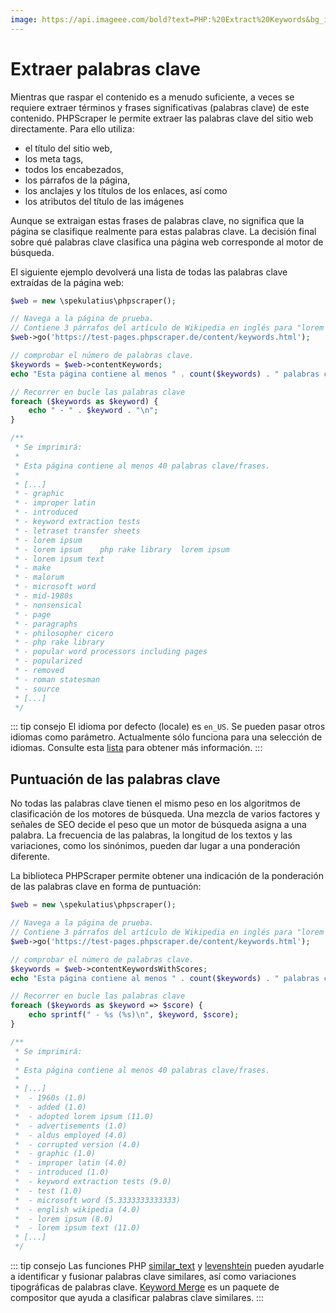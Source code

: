 ```yaml
---
image: https://api.imageee.com/bold?text=PHP:%20Extract%20Keywords&bg_image=https://images.unsplash.com/photo-1542762933-ab3502717ce7
---
```


# Extraer palabras clave

Mientras que raspar el contenido es a menudo suficiente, a veces se requiere extraer términos y frases significativas (palabras clave) de este contenido. PHPScraper le permite extraer las palabras clave del sitio web directamente. Para ello utiliza:

- el título del sitio web,
- los meta tags,
- todos los encabezados,
- los párrafos de la página,
- los anclajes y los títulos de los enlaces, así como
- los atributos del título de las imágenes

Aunque se extraigan estas frases de palabras clave, no significa que la página se clasifique realmente para estas palabras clave. La decisión final sobre qué palabras clave clasifica una página web corresponde al motor de búsqueda.

El siguiente ejemplo devolverá una lista de todas las palabras clave extraídas de la página web:

```PHP
$web = new \spekulatius\phpscraper();

// Navega a la página de prueba.
// Contiene 3 párrafos del artículo de Wikipedia en inglés para "lorem ipsum"
$web->go('https://test-pages.phpscraper.de/content/keywords.html');

// comprobar el número de palabras clave.
$keywords = $web->contentKeywords;
echo "Esta página contiene al menos " . count($keywords) . " palabras clave/frases.\n\n";

// Recorrer en bucle las palabras clave
foreach ($keywords as $keyword) {
    echo " - " . $keyword . "\n";
}

/**
 * Se imprimirá:
 *
 * Esta página contiene al menos 40 palabras clave/frases.
 *
 * [...]
 * - graphic
 * - improper latin
 * - introduced
 * - keyword extraction tests
 * - letraset transfer sheets
 * - lorem ipsum
 * - lorem ipsum    php rake library  lorem ipsum
 * - lorem ipsum text
 * - make
 * - malorum
 * - microsoft word
 * - mid-1980s
 * - nonsensical
 * - page
 * - paragraphs
 * - philosopher cicero
 * - php rake library
 * - popular word processors including pages
 * - popularized
 * - removed
 * - roman statesman
 * - source
 * [...]
 */
```

::: tip consejo
El idioma por defecto (locale) es `en_US`. Se pueden pasar otros idiomas como parámetro. Actualmente sólo funciona para una selección de idiomas. Consulte esta [lista](https://github.com/Donatello-za/rake-php-plus#currently-supported-languages) para obtener más información.
:::


## Puntuación de las palabras clave

No todas las palabras clave tienen el mismo peso en los algoritmos de clasificación de los motores de búsqueda. Una mezcla de varios factores y señales de SEO decide el peso que un motor de búsqueda asigna a una palabra. La frecuencia de las palabras, la longitud de los textos y las variaciones, como los sinónimos, pueden dar lugar a una ponderación diferente.

La biblioteca PHPScraper permite obtener una indicación de la ponderación de las palabras clave en forma de puntuación:


```PHP
$web = new \spekulatius\phpscraper();

// Navega a la página de prueba.
// Contiene 3 párrafos del artículo de Wikipedia en inglés para "lorem ipsum"
$web->go('https://test-pages.phpscraper.de/content/keywords.html');

// comprobar el número de palabras clave.
$keywords = $web->contentKeywordsWithScores;
echo "Esta página contiene al menos " . count($keywords) . " palabras clave/frases.\n\n";

// Recorrer en bucle las palabras clave
foreach ($keywords as $keyword => $score) {
    echo sprintf(" - %s (%s)\n", $keyword, $score);
}

/**
 * Se imprimirá:
 *
 * Esta página contiene al menos 40 palabras clave/frases.
 *
 * [...]
 *  - 1960s (1.0)
 *  - added (1.0)
 *  - adopted lorem ipsum (11.0)
 *  - advertisements (1.0)
 *  - aldus employed (4.0)
 *  - corrupted version (4.0)
 *  - graphic (1.0)
 *  - improper latin (4.0)
 *  - introduced (1.0)
 *  - keyword extraction tests (9.0)
 *  - test (1.0)
 *  - microsoft word (5.3333333333333)
 *  - english wikipedia (4.0)
 *  - lorem ipsum (8.0)
 *  - lorem ipsum text (11.0)
 * [...]
 */
```

::: tip consejo
Las funciones PHP [similar_text](https://www.php.net/manual/en/function.similar-text.php) y [levenshtein](https://www.php.net/manual/en/function.levenshtein.php) pueden ayudarle a identificar y fusionar palabras clave similares, así como variaciones tipográficas de palabras clave. [Keyword Merge](https://github.com/spekulatius/keyword-merge) es un paquete de compositor que ayuda a clasificar palabras clave similares.
:::
